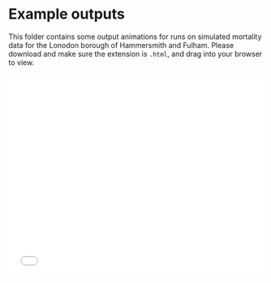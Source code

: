 # Example outputs

This folder contains some output animations for runs on simulated mortality data for the Lonodon borough of Hammersmith and Fulham. Please download and make sure the extension is `.html`, and drag into your browser to view.

<iframe src="le_fig_BYM_nb.html" width="100%" height="400" id="igraph" scrolling="no" seamless="seamless" frameBorder="0"> </iframe>
